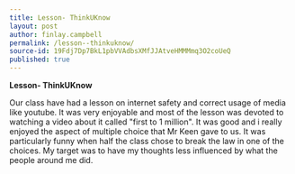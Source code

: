 ```yaml
---
title: Lesson- ThinkUKnow
layout: post
author: finlay.campbell
permalink: /lesson--thinkuknow/
source-id: 19Fdj7Dp7BkL1pbVVAdbsXMfJJAtveHMMMmq3O2coUeQ
published: true
---
```

**Lesson- ThinkUKnow**

Our class have had a lesson on internet safety and correct usage of media like youtube. It was very enjoyable and most of the lesson was devoted to watching a video about it called "first to 1 million". It was good and i really enjoyed the aspect of multiple choice that Mr Keen gave to us. It was particularly funny when half the class chose to break the law in one of the choices. My target was to have my thoughts less influenced by what the people around me did.

